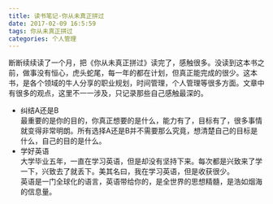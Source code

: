 ```yaml
---
title: 读书笔记-你从未真正拼过
date: 2017-02-09 16:5:59
tags: 你从未真正拼过
categories: 个人管理
---
```

断断续续读了一个月，把《你从未真正拼过》读完了，感触很多。没读到这本书之前，做事没有恒心，虎头蛇尾，每一年的都在计划，但真正能完成的很少。这本书，是各个领域的牛人分享的职业规划，时间管理，个人管理等很多方面。文章中有很多的观点，这里不一一涉及，只记录那些自己感触最深的。
- 纠结A还是B  
最重要的是你的目的，你真正想要的是什么，能力有了，目标有了，很多事情就变得非常明朗。所有选择A还是B并不需要那么究竟，想清楚自己的目标是什么，自己的目的是什么。
- 学好英语  
大学毕业五年，一直在学习英语，但是却没有坚持下来。每次都是兴致来了学一下，兴致去了就丢下。美其名曰，我在学习英语，但是收获很少。  
英语是一门全球化的语言，英语带给你的，是全世界的思想精髓，是浩如烟海的信息量。
